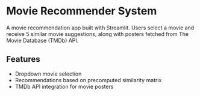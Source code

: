 # Movie Recommender System

A movie recommendation app built with Streamlit. Users select a movie and receive 5 similar movie suggestions, along with posters fetched from The Movie Database (TMDb) API.

## Features
- Dropdown movie selection
- Recommendations based on precomputed similarity matrix
- TMDb API integration for movie posters